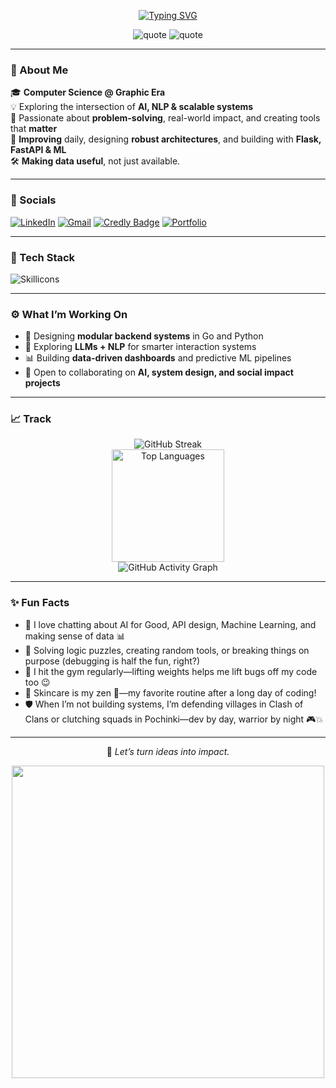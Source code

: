 <div align="center">


<p align="center">
  <a href="https://github.com/DenverCoder1/readme-typing-svg">
    <img src="https://readme-typing-svg.herokuapp.com?font=Times+New+Roman&color=FFFFFF&size=30&center=true&vCenter=true&width=700&height=100&lines=Hi,+I'm+Yashi+Sharma+👋,;Building+Scalable+Solutions+💻,;Driven+by+Data,+Built+for+Impact!" alt="Typing SVG" />
  </a>
</p>





![quote](https://img.shields.io/badge/One%20Line%20of%20Code%20at%20a%20Time!-black?style=flat-square&labelColor=black&color=blue)
![quote](https://img.shields.io/badge/%E2%80%9CCode%20what%20matters.%E2%80%9D-black?style=flat-square&labelColor=black&color=blue)
</div>

---

### 🌟 About Me

🎓 **Computer Science @ Graphic Era**  
💡 Exploring the intersection of **AI, NLP & scalable systems**  
🧠 Passionate about **problem-solving**, real-world impact, and creating tools that **matter**  
🌱 **Improving** daily, designing **robust architectures**, and building with **Flask, FastAPI & ML**  
🛠️ **Making data useful**, not just available.

---

### 🔗 Socials

[![LinkedIn](https://img.shields.io/badge/LinkedIn-%230077B5?style=for-the-badge&logo=linkedin&logoColor=white)](https://www.linkedin.com/in/yashi-sharma-792932284/)
[![Gmail](https://img.shields.io/badge/Gmail-D14836?style=for-the-badge&logo=gmail&logoColor=white)](mailto:shyashi04@gmail.com)
[![Credly Badge](https://img.shields.io/badge/Credly-2B2E4A?style=for-the-badge&logo=credly&logoColor=white)](https://www.credly.com/users/yashi-sharma.b4158540)
[![Portfolio](https://img.shields.io/badge/Portfolio-000000?style=for-the-badge&logo=firefox&logoColor=white)](https://yashi-04.github.io/portfolio-website.github.io/)

---

### 🚀 Tech Stack

![Skillicons](https://skillicons.dev/icons?i=python,cpp,tensorflow,scikitlearn,flask,fastapi,html,css,aws,mysql,docker,git,github,bash,gcp,linux,r)

---

### ⚙️ What I’m Working On

- 🚧 Designing **modular backend systems** in Go and Python  
- 🧠 Exploring **LLMs + NLP** for smarter interaction systems  
- 📊 Building **data-driven dashboards** and predictive ML pipelines  
- 🤝 Open to collaborating on **AI, system design, and social impact projects**

---

### 📈 Track
  
  
<div align="center">
  <img src="https://streak-stats.demolab.com?user=yashi-04&theme=tokyonight&hide_border=true&date_format=M%20j%5B%2C%20Y%5D" alt="GitHub Streak" />
  <br>
  <img src="https://github-readme-stats.vercel.app/api/top-langs/?username=yashi-04&layout=compact&langs_count=8&theme=radical&border_radius=10&hide_title=true" alt="Top Languages" height="180"/>
</div>
<div align="center">
  <img src="https://github-readme-activity-graph.vercel.app/graph?username=yashi-04&theme=react-dark&area=true&hide_border=false" alt="GitHub Activity Graph" />
  
</div>



</div>


---

### ✨ Fun Facts

- 💬 I love chatting about AI for Good, API design, Machine Learning, and making sense of data 📊
- 📘 Solving logic puzzles, creating random tools, or breaking things on purpose (debugging is half the fun, right?)
- 💪 I hit the gym regularly—lifting weights helps me lift bugs off my code too 😉
- 🧴 Skincare is my zen 🧘—my favorite routine after a long day of coding!
- 🛡️ When I’m not building systems, I’m defending villages in Clash of Clans or clutching squads in Pochinki—dev by day, warrior by night 🎮💥

---


<div align="center">
  
📍 *Let’s turn ideas into impact.*

<img src="https://media.giphy.com/media/qgQUggAC3Pfv687qPC/giphy.gif" width="500"/>


</div>
